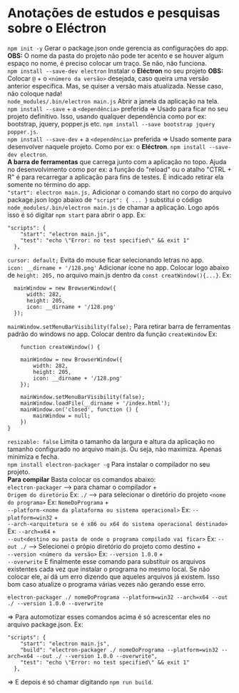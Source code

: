 <h1>Anotações de estudos e pesquisas sobre o Eléctron</h1>

<a src="./electron.png"></a>

`npm init -y` Gerar o package.json onde gerencia as configurações do app. <b>OBS:</b> O nome da pasta do projeto não pode ter acento e se houver algum espaço no nome, é preciso colocar um traço. Se não, não funciona.<br>
`npm install --save-dev electron` Instalar o <b>Eléctron</b> no seu projeto <b>OBS:</b> Colocar `@` + o `<número da versão>` desejada, caso queira uma versão anterior específica. Mas, se quiser a versão mais atualizada. Nesse caso, não coloque nada!<br> 
`node_modules/.bin/electron main.js` Abrir a janela da aplicação na tela.<br>
`npm install --save` + a `<dependência>` preferida => Usado para ficar no seu projeto definitivo. Isso, usando qualquer dependência como por ex: bootstrap, jquery, popper.js etc. `npm install --save bootstrap jquery popper.js`.<br>
`npm install --save-dev` + a `<dependência>` preferida => Usado somente para desenvolver naquele projeto. Como por ex: o <b>Eléctron</b>. `npm install --save-dev electron`.<br>
<b>A barra de ferramentas</b> que carrega junto com a aplicação no topo. Ajuda no desenvolvimento como por ex: a função do "reload" ou o atalho "CTRL + R" é para recarregar a aplicação para fins de testes. É indicado retirar ela somente no término do app.</br>
`"start": electron main.js,` Adicionar o comando start no corpo do arquivo package.json logo abaixo de `"script": { ... }` substitui o código `node_modules/.bin/electron main.js` de chamar a aplicação. Logo após isso é só digitar `npm start` para abrir o app. Ex:
```
"scripts": {
    "start": "electron main.js",
    "test": "echo \"Error: no test specified\" && exit 1"
  },
```
`cursor: default;` Evita do mouse ficar selecionando letras no app.<br>
`icon: __dirname + '/128.png'` Adicionar ícone no app. Colocar logo abaixo de `height: 205,` no arquivo main.js dentro da `const creatWindow(){...}`. Ex: 
  ```
    mainWindow = new BrowserWindow({
        width: 282,
        height: 205,
        icon: __dirname + '/128.png'
    });
 ``` 
`mainWindow.setMenuBarVisibility(false);` Para retirar barra de ferramentas padrão do windows no app. Colocar dentro da função `createWindow` Ex:
```
    function createWindow() {

    mainWindow = new BrowserWindow({
        width: 282,
        height: 205,
        icon: __dirname + '/128.png'
    });

    mainWindow.setMenuBarVisibility(false);
    mainWindow.loadFile(__dirname + '/index.html');
    mainWindow.on('closed', function () {
        mainWindow = null;
    })
}
```
`resizable: false` Limita o tamanho da largura e altura da aplicação no tamanho configurado no arquivo main.js. Ou seja, não maximiza. Apenas minimiza e fecha.<br>
`npm install electron-packager -g` Para instalar o compilador no seu projeto.<br>
<b>Para compilar</b> Basta colocar os comandos abaixo: <br> 
`electron-packager` --> para chamar o compilador + <br>
`Origem do diretório` Ex: `./` --> para selecionar o diretório do projeto
`<nome do programa>` Ex: `NomeDoPrograma` + <br>
`--platform-<nome da plataforma ou sistema operacional>` Ex: `--platform=win32` + <br>
`--arch-<arquitetura se é x86 ou x64 do sistema operacional destinado>` Ex: `--arch=x64` + <br>
`--out<destino ou pasta de onde o programa compilado vai ficar>` Ex: `--out ./` --> Selecionei o própio diretório do projeto como destino + <br>
`--version <número da versão>` Ex: `--version 1.0.0` + <br>
`--overwrite` E finalmente esse comando para substituir os arquivos existentes cada vez que instalar o programa no mesmo local. Se não colocar ele, aí dá um erro dizendo que aqueles arquivos já existem. Isso bom caso atualize o programa várias vezes não gerando esse erro. <br>

```
electron-packager ./ nomeDoPrograma --platform=win32 --arch=x64 --out ./ --version 1.0.0 --overwrite
```
=> Para automotizar esses comandos acima é só acrescentar eles no arquivo package.json. Ex: <br>
```
"scripts": {
    "start": "electron main.js",
    "build": "electron-packager ./ nomeDoPrograma --platform=win32 --arch=x64 --out ./ --version 1.0.0 --overwrite",
    "test": "echo \"Error: no test specified\" && exit 1"
  },
```
=> E depois é só chamar digitando `npm run build`. <br>

